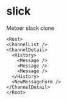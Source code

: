 # slick
Metoer slack clone

```
<Root>
<ChannelList />
<ChannelDetail>
  <History>
    <Message />
    <Message />
    <Message />
  </History>
  <NewMessageForm />
</ChannelDetail>
</Root>
```
